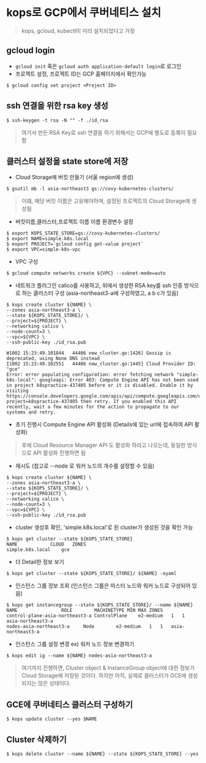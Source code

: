 # kops로 GCP에서 쿠버네티스 설치

> kops, gcloud, kubectl이 미리 설치되었다고 가정

## gcloud login
- `gcloud init` 혹은 `gcloud auth application-default login`로 로그인
- 프로젝트 설정, 프로젝트 ID는 GCP 홈페이지에서 확인가능
```
$ gcloud config set project <Project ID>
```

## ssh 연결을 위한 rsa key 생성 
```
$ ssh-keygen -t rsa -N "" -f ./id_rsa
```

> 여기서 만든 RSA Key로 ssh 연결을 하기 위해서는 GCP에 별도로 등록이 필요함

## 클러스터 설정을 state store에 저장
- Cloud Storage에 버킷 만들기 (서울 region에 생성)
```
$ gsutil mb -l asia-northeast3 gs://covy-kubernetes-clusters/
```

> 이떄, 해당 버킷 이름은 고유해야하며, 설정된 프로젝트의 Cloud Storage에 생성됨


- 버킷이름,클러스터,프로젝트 이름 이름 환경변수 설정
```
$ export KOPS_STATE_STORE=gs://covy-kubernetes-clusters/
$ export NAME=simple.k8s.local
$ export PROJECT=`gcloud config get-value project`
$ export VPC=simple-k8s-vpc
```

- VPC 구성
```
$ gcloud compute networks create ${VPC} --subnet-mode=auto
```

- 네트워크 플러그인 calico를 사용하고, 위에서 생성한 RSA key를 ssh 인증 방식으로 하는 클러스터 구성 (asia-northeast3-a에 구성하였고, a b c가 있음)
```
$ kops create cluster ${NAME} \
--zones asia-northeast3-a \
--state ${KOPS_STATE_STORE}/ \
--project=${PROJECT} \
--networking calico \
--node-count=3 \
--vpc=${VPC} \
--ssh-public-key ./id_rsa.pub

W1002 15:23:49.101844   44406 new_cluster.go:1426] Gossip is deprecated, using None DNS instead
I1002 15:23:49.102551   44406 new_cluster.go:1445] Cloud Provider ID: "gce"
Error: error populating configuration: error fetching network "simple-k8s-local": googleapi: Error 403: Compute Engine API has not been used in project k8spractice-437405 before or it is disabled. Enable it by visiting https://console.developers.google.com/apis/api/compute.googleapis.com/overview?project=k8spractice-437405 then retry. If you enabled this API recently, wait a few minutes for the action to propagate to our systems and retry.
```

- 초기 진행시 Compute Engine API 활성화 (Details에 있는 url에 접속하여 API 활성화)

> 후에 Cloud Resource Manager API 도 활성화 하라고 나오는데, 동일한 방식으로 API 활성화 진행하면 됨

- 재시도 (참고로 --node 로 워커 노드의 개수를 설정할 수 있음)
```
$ kops create cluster ${NAME} \
--zones asia-northeast3-a \
--state ${KOPS_STATE_STORE}/ \
--project=${PROJECT} \
--networking calico \
--node-count=3 \
--vpc=${VPC} \
--ssh-public-key ./id_rsa.pub
```

- cluster 생성후 확인, 'simple.k8s.local'로 된 cluster가 생성된 것을 확인 가능
```
$ kops get cluster --state ${KOPS_STATE_STORE}
NAME			CLOUD	ZONES
simple.k8s.local	gce
```

- 더 Detail한 정보 보기
```
$ kops get cluster --state ${KOPS_STATE_STORE}/ ${NAME} -oyaml
```

- 인스턴스 그룹 정보 조회 (인스턴스 그룹은 마스터 노드와 워커 노드로 구성되어 있음)
```
$ kops get instancegroup --state ${KOPS_STATE_STORE}/ --name ${NAME}
NAME				ROLE		MACHINETYPE	MIN	MAX	ZONES
control-plane-asia-northeast3-a	ControlPlane	e2-medium	1	1	asia-northeast3-a
nodes-asia-northeast3-a		Node		e2-medium	1	1	asia-northeast3-a
```

- 인스턴스 그룹 설정 변경 ex) 워커 노드 정보 변경하기
```
$ kops edit ig --name ${NAME} nodes-asia-northeast3-a
```



> 여기까지 진행하면, Cluster object & InstanceGroup object에 대한 정보가 Cloud Storage에 저장된 것이다. 하지만 아직, 실제로 클러스터가 GCE에 생성되지는 않은 상태이다.


## GCE에 쿠버네티스 클러스터 구성하기
```
$ kops update cluster --yes $NAME
```


## Cluster 삭제하기
```
$ kops delete cluster --name ${NAME} --state ${KOPS_STATE_STORE} --yes
```